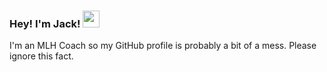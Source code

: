 ### Hey! I'm Jack! <img src="https://github.com/TheDudeThatCode/TheDudeThatCode/blob/master/Assets/Hi.gif" width="27px">

I'm an MLH Coach so my GitHub profile is probably a bit of a mess. Please ignore this fact.
